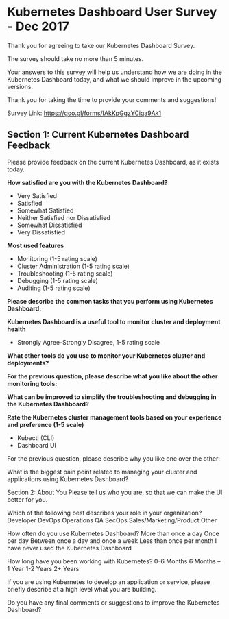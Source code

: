 # Kubernetes Dashboard User Survey - Dec 2017


Thank you for agreeing to take our Kubernetes Dashboard Survey. 

The survey should take no more than 5 minutes.

Your answers to this survey will help us understand how we are doing in the Kubernetes Dashboard today, and what we should improve in the upcoming versions. 

Thank you for taking the time to provide your comments and suggestions!

Survey Link: https://goo.gl/forms/IAkKpGgzYCiqa9Ak1


## Section 1: Current Kubernetes Dashboard Feedback
Please provide feedback on the current Kubernetes Dashboard, as it exists today.

**How satisfied are you with the Kubernetes Dashboard?**
* Very Satisfied
* Satisfied
* Somewhat Satisfied
* Neither Satisfied nor Dissatisfied
* Somewhat Dissatisfied
* Very Dissatisfied

**Most used features** 
* Monitoring (1-5 rating scale)
* Cluster Administration (1-5 rating scale)
* Troubleshooting (1-5 rating scale)
* Debugging (1-5 rating scale)
* Auditing (1-5 rating scale)

**Please describe the common tasks that you perform using Kubernetes Dashboard:**

**Kubernetes Dashboard is a useful tool to monitor cluster and deployment health**
* Strongly Agree-Strongly Disagree, 1-5 rating scale

**What other tools do you use to monitor your Kubernetes cluster and deployments?**

**For the previous question, please describe what you like about the other monitoring tools:**

**What can be improved to simplify the troubleshooting and debugging in the Kubernetes Dashboard?**

**Rate the Kubernetes cluster management tools based on your experience and preference (1-5 scale)**
* Kubectl (CLI)
* Dashboard UI

For the previous question, please describe why you like one over the other:

What is the biggest pain point related to managing your cluster and applications using Kubernetes Dashboard?

Section 2: About You
Please tell us who you are, so that we can make the UI better for you.
 
Which of the following best describes your role in your organization?
Developer
DevOps
Operations
QA
SecOps
Sales/Marketing/Product
Other
 
How often do you use Kubernetes Dashboard?
More than once a day
Once per day
Between once a day and once a week
Less than once per month
I have never used the Kubernetes Dashboard
 
How long have you been working with Kubernetes?
0-6 Months
6 Months – 1 Year
1-2 Years
2+ Years
 
If you are using Kubernetes to develop an application or service, please briefly describe at a high level what you are building. 
 
Do you have any final comments or suggestions to improve the Kubernetes Dashboard?
 

